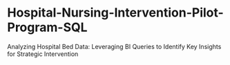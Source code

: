 # Hospital-Nursing-Intervention-Pilot-Program-SQL
Analyzing Hospital Bed Data: Leveraging BI Queries to Identify Key Insights for Strategic Intervention
